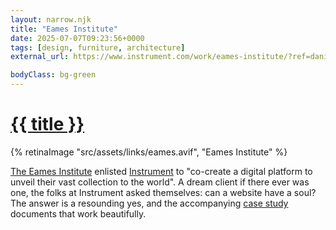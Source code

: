 ```yaml
---
layout: narrow.njk
title: "Eames Institute"
date: 2025-07-07T09:23:56+0000
tags: [design, furniture, architecture]
external_url: https://www.instrument.com/work/eames-institute/?ref=daniel.pizza

bodyClass: bg-green
---
```

<h1><a href="{{ external_url }}">{{ title }}</a></h1>

{% retinaImage "src/assets/links/eames.avif", "Eames Institute" %}

[The Eames Institute](https://www.eamesinstitute.org/?ref=daniel.pizza "The Eames Institute") enlisted [Instrument](https://www.instrument.com/?ref=daniel.pizza "Instrument") to "co-create a digital platform to unveil their vast collection to the world". A dream client if there ever was one, the folks at Instrument asked themselves: can a website have a soul? The answer is a resounding yes, and the accompanying [case study](https://www.instrument.com/work/eames-institute/?ref=daniel.pizza "Eames Institute case study on Instrument's website") documents that work beautifully.
